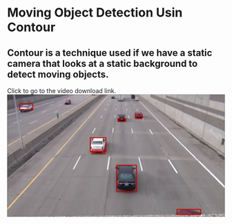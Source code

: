 # Moving Object Detection Usin Contour
 ## Contour is a technique used if we have a static camera that looks at a static background to detect moving objects.
Click to go to the video download link.
[![Watch the video](img.jpg)](detection.avi)
